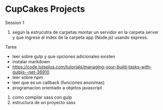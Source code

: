 # CupCakes Projects

Session 1

1. según la estrucutra de carpetas montar un servidor en la carpeta server y que ingrese al index de la carpeta app
(Node.js) usando express.

Tarea
- leer sobre gulp y que opciones adicionales existen
- instalar markdown
- https://code.tutsplus.com/tutorials/managing-your-build-tasks-with-gulpjs--net-36910
- leer sobre npm
- leer que es un callback (funciones anonimas)
- programacion orientado a objetos javascript

1. como compilar sass con gulp
2. estructura de un proyecto sass

